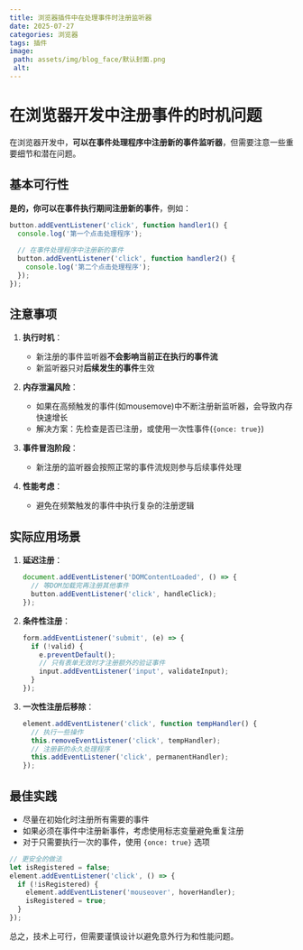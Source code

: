 ```yaml
---
title: 浏览器插件中在处理事件时注册监听器
date: 2025-07-27
categories: 浏览器
tags: 插件
image:
 path: assets/img/blog_face/默认封面.png
 alt:
---
```

# 在浏览器开发中注册事件的时机问题

在浏览器开发中，**可以在事件处理程序中注册新的事件监听器**，但需要注意一些重要细节和潜在问题。

## 基本可行性

**是的，你可以在事件执行期间注册新的事件**，例如：

```javascript
button.addEventListener('click', function handler1() {
  console.log('第一个点击处理程序');
  
  // 在事件处理程序中注册新的事件
  button.addEventListener('click', function handler2() {
    console.log('第二个点击处理程序');
  });
});
```

## 注意事项

1. **执行时机**：
   - 新注册的事件监听器**不会影响当前正在执行的事件流**
   - 新监听器只对**后续发生的事件**生效

2. **内存泄漏风险**：
   - 如果在高频触发的事件(如mousemove)中不断注册新监听器，会导致内存快速增长
   - 解决方案：先检查是否已注册，或使用一次性事件(`{once: true}`)

3. **事件冒泡阶段**：
   - 新注册的监听器会按照正常的事件流规则参与后续事件处理

4. **性能考虑**：
   - 避免在频繁触发的事件中执行复杂的注册逻辑

## 实际应用场景

1. **延迟注册**：
   ```javascript
   document.addEventListener('DOMContentLoaded', () => {
     // 等DOM加载完再注册其他事件
     button.addEventListener('click', handleClick);
   });
   ```

2. **条件性注册**：
   ```javascript
   form.addEventListener('submit', (e) => {
     if (!valid) {
       e.preventDefault();
       // 只有表单无效时才注册额外的验证事件
       input.addEventListener('input', validateInput);
     }
   });
   ```

3. **一次性注册后移除**：
   ```javascript
   element.addEventListener('click', function tempHandler() {
     // 执行一些操作
     this.removeEventListener('click', tempHandler);
     // 注册新的永久处理程序
     this.addEventListener('click', permanentHandler);
   });
   ```

## 最佳实践

- 尽量在初始化时注册所有需要的事件
- 如果必须在事件中注册新事件，考虑使用标志变量避免重复注册
- 对于只需要执行一次的事件，使用 `{once: true}` 选项

```javascript
// 更安全的做法
let isRegistered = false;
element.addEventListener('click', () => {
  if (!isRegistered) {
    element.addEventListener('mouseover', hoverHandler);
    isRegistered = true;
  }
});
```

总之，技术上可行，但需要谨慎设计以避免意外行为和性能问题。
